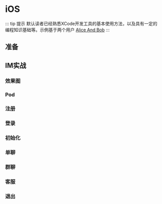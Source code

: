# iOS

::: tip 提示
默认读者已经熟悉XCode开发工具的基本使用方法，以及具有一定的编程知识基础等。示例基于两个用户 [Alice And Bob](https://en.wikipedia.org/wiki/Alice_and_Bob)
:::

## 准备

## IM实战

### 效果图

### Pod

### 注册

### 登录

### 初始化

### 单聊

### 群聊

### 客服

### 退出

